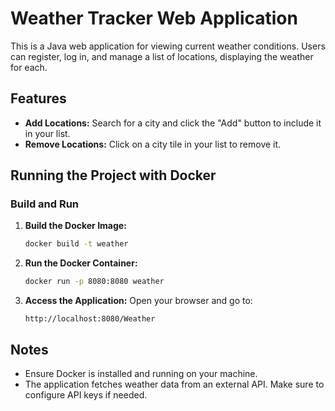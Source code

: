 # Weather Tracker Web Application

This is a Java web application for viewing current weather conditions. Users can register, log in, and manage a list of locations, displaying the weather for each.

## Features

- **Add Locations:** Search for a city and click the "Add" button to include it in your list.
- **Remove Locations:** Click on a city tile in your list to remove it.

## Running the Project with Docker

### Build and Run

1. **Build the Docker Image:**
    ```bash
    docker build -t weather
    ```

2. **Run the Docker Container:**
    ```bash
    docker run -p 8080:8080 weather
    ```

3. **Access the Application:**
   Open your browser and go to:
    ```
    http://localhost:8080/Weather
    ```

## Notes

- Ensure Docker is installed and running on your machine.
- The application fetches weather data from an external API. Make sure to configure API keys if needed.
